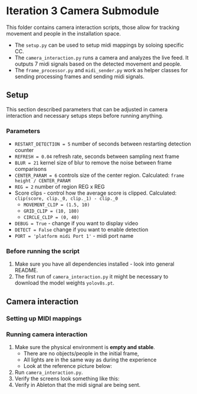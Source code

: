 # Iteration 3 Camera Submodule
This folder contains camera interaction scripts, those allow for tracking movement and people in the installation space.
* The `setup.py` can be used to setup midi mappings by soloing specific CC.
* The `camera_interaction.py` runs a camera and analyzes the live feed. It outputs 7 midi signals based on the detected movement and people.
* The `frame_processor.py` and `midi_sender.py` work as helper classes for sending processing frames and sending midi signals.

## Setup
This section described parameters that can be adjusted in camera interaction and necessary setups steps before running anything.

### Parameters

* `RESTART_DETECTION = 5`
number of seconds between restarting detection counter
* `REFRESH = 0.04`
  refresh rate, seconds between sampling next frame
* `BLUR = 21` kernel size of blur to remove the noise between frame comparisons
* `CENTER_PARAM = 6` controls size of the center region. Calculated: `frame height / CENTER_PARAM`
* `REG = 2` number of region REG x REG
* Score clips - control how the average score is clipped. Calculated: `clip(score, clip._0, clip._1) - clip._0`
  * `MOVEMENT_CLIP = (1.5, 10)`
  * `GRID_CLIP = (10, 180)`
  * `CIRCLE_CLIP = (0, 40)`
* `DEBUG = True` - change if you want to display video
* `DETECT = False` change if you want to enable detection
* `PORT = 'platform midi Port 1'` - midi port name

### Before running the script
1. Make sure you have all dependencies installed - look into general README.
2. The first run of `camera_interaction.py` it might be necessary to download the model weights `yolov8s.pt`. 

## Camera interaction
### Setting up MIDI mappings

### Running camera interaction
1. Make sure the physical environment is **empty and stable**.
   * There are no objects/people in the initial frame, 
   * All lights are in the same way as during the experience
   * Look at the reference picture below:
2. Run `camera_interaction.py`. 
3. Verify the screens look something like this:
4. Verify in Ableton that the midi signal are being sent.



